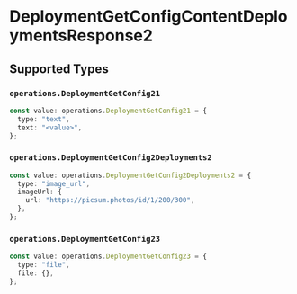 # DeploymentGetConfigContentDeploymentsResponse2


## Supported Types

### `operations.DeploymentGetConfig21`

```typescript
const value: operations.DeploymentGetConfig21 = {
  type: "text",
  text: "<value>",
};
```

### `operations.DeploymentGetConfig2Deployments2`

```typescript
const value: operations.DeploymentGetConfig2Deployments2 = {
  type: "image_url",
  imageUrl: {
    url: "https://picsum.photos/id/1/200/300",
  },
};
```

### `operations.DeploymentGetConfig23`

```typescript
const value: operations.DeploymentGetConfig23 = {
  type: "file",
  file: {},
};
```

